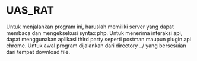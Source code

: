 # UAS_RAT

Untuk menjalankan program ini, haruslah memiliki server yang dapat membaca dan mengeksekusi syntax php.
Untuk menerima interaksi api, dapat menggunakan aplikasi third party seperti postman maupun plugin api chrome.
Untuk awal program dijalankan dari directory ../ yang bersesuian dari tempat download file.
